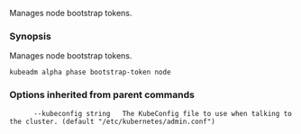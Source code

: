 
Manages node bootstrap tokens.

### Synopsis


Manages node bootstrap tokens.

```
kubeadm alpha phase bootstrap-token node
```

### Options inherited from parent commands

```
      --kubeconfig string   The KubeConfig file to use when talking to the cluster. (default "/etc/kubernetes/admin.conf")
```

